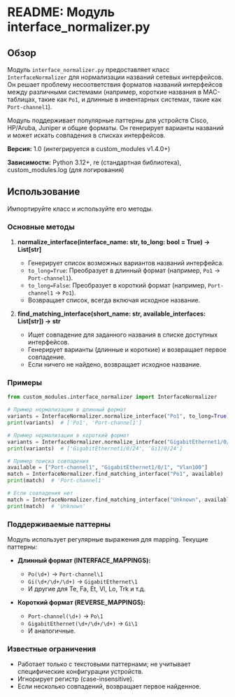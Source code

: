 # README: Модуль interface_normalizer.py

## Обзор

Модуль `interface_normalizer.py` предоставляет класс `InterfaceNormalizer` для нормализации названий сетевых интерфейсов. Он решает проблему несоответствия форматов названий интерфейсов между различными системами (например, короткие названия в MAC-таблицах, такие как `Po1`, и длинные в инвентарных системах, такие как `Port-channel1`).

Модуль поддерживает популярные паттерны для устройств Cisco, HP/Aruba, Juniper и общие форматы. Он генерирует варианты названий и может искать совпадения в списках интерфейсов.

**Версия:** 1.0 (интегрируется в custom_modules v1.4.0+)

**Зависимости:** Python 3.12+, re (стандартная библиотека), custom_modules.log (для логирования)

## Использование

Импортируйте класс и используйте его методы.

### Основные методы

1. **normalize_interface(interface_name: str, to_long: bool = True) -> List[str]**
   - Генерирует список возможных вариантов названий интерфейса.
   - `to_long=True`: Преобразует в длинный формат (например, `Po1` -> `Port-channel1`).
   - `to_long=False`: Преобразует в короткий формат (например, `Port-channel1` -> `Po1`).
   - Возвращает список, всегда включая исходное название.

2. **find_matching_interface(short_name: str, available_interfaces: List[str]) -> str**
   - Ищет совпадение для заданного названия в списке доступных интерфейсов.
   - Генерирует варианты (длинные и короткие) и возвращает первое совпадение.
   - Если ничего не найдено, возвращает исходное название.

### Примеры

```python
from custom_modules.interface_normalizer import InterfaceNormalizer

# Пример нормализации в длинный формат
variants = InterfaceNormalizer.normalize_interface("Po1", to_long=True)
print(variants)  # ['Po1', 'Port-channel1']

# Пример нормализации в короткий формат
variants = InterfaceNormalizer.normalize_interface("GigabitEthernet1/0/24", to_long=False)
print(variants)  # ['GigabitEthernet1/0/24', 'Gi1/0/24']

# Пример поиска совпадения
available = ["Port-channel1", "GigabitEthernet1/0/1", "Vlan100"]
match = InterfaceNormalizer.find_matching_interface("Po1", available)
print(match)  # 'Port-channel1'

# Если совпадения нет
match = InterfaceNormalizer.find_matching_interface("Unknown", available)
print(match)  # 'Unknown'
```

### Поддерживаемые паттерны

Модуль использует регулярные выражения для mapping. Текущие паттерны:

- **Длинный формат (INTERFACE_MAPPINGS):**
  - `Po(\d+)` -> `Port-channel\1`
  - `Gi(\d+/\d+/\d+)` -> `GigabitEthernet\1`
  - И другие для Te, Fa, Et, Vl, Lo, Trk и т.д.

- **Короткий формат (REVERSE_MAPPINGS):**
  - `Port-channel(\d+)` -> `Po\1`
  - `GigabitEthernet(\d+/\d+/\d+)` -> `Gi\1`
  - И аналогичные.

### Известные ограничения

- Работает только с текстовыми паттернами; не учитывает специфические конфигурации устройств.
- Игнорирует регистр (case-insensitive).
- Если несколько совпадений, возвращает первое найденное.
